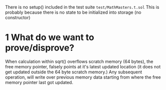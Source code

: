 There is no setup() included in the test suite `test/MathMasters.t.sol`
This is probably because there is no state to be initialized into storage
(no constructor)

# 1 What do we want to prove/disprove?

When calculation within sqrt() overflows scratch memory (64 bytes), the free memory pointer, falsely points at it's latest updated location (it does not get updated outside the 64 byte scratch memory.) Any subsequent operation, will write over previous memory data starting from where the free memory pointer last got updated. 